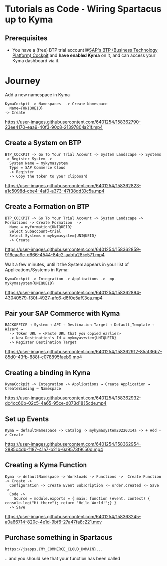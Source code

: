 # Tutorials as Code - Wiring Spartacus up to Kyma

## Prerequisites

* You have a (free) BTP trial account @[SAP&#39;s BTP (Business Technology Platform) Cockpit](https://account.hanatrial.ondemand.com) and **have enabled Kyma**  on it, and can access your Kyma dashboard via it.

# Journey

Add a new namespace in Kyma

```clickpath:AddKymaNamespace
KymaCockpit -> Namespaces  -> Create Namespace 
  Name={UNIQUEID} 
-> Create
```

https://user-images.githubusercontent.com/6401254/158362790-23ee4170-eaa9-40f3-90c8-21397804a21f.mp4

## Create a System on BTP

```clickpath:CreateBTPSystem
BTP_COCKPIT -> Go To Your Trial Account -> System Landscape -> Systems -> Register System -> 
  System Name = mykymasystem
  Type = SAP Commerce Cloud
  -> Register
  -> Copy the token to your clipboard
```

https://user-images.githubusercontent.com/6401254/158362823-a1c5098d-cbe4-4af0-a373-47f38dd30c5a.mp4

## Create a Formation on BTP

```clickpath:CreateBTPFormation
BTP_COCKPIT -> Go To Your Trial Account -> System Landscape -> Formations -> Create Formation  -> 
  Name = myformation{UNIQUEID}
  Select Subaccount=trial
  Select Systems = mykymasystem{UNIQUEID}
  -> Create
```

https://user-images.githubusercontent.com/6401254/158362859-916caa9c-d666-4544-84c2-aabfa28bc571.mp4

Wait a few minutes, until it the System appears in your list of Applications/Systems in Kyma:

```clickpath:ConfirmSystemAppearsInKyma
KymaCockpit -> Integration -> Applications ->  mp-mykymasystem{UNIQUEID}
```

https://user-images.githubusercontent.com/6401254/158362894-43040579-f30f-4927-afc6-d6f0e5af93ca.mp4

## Pair your SAP Commerce with Kyma

```clickpath:PairBackoffice
BACKOFFICE → System → API → Destination Target → Default_Template → Wizard →
  -> TOken URL = <Paste URL that you copied earlier>
  -> New Destination's Id = mykmyasystem{UNIQUEID}
  -> Register Destination Target
```

https://user-images.githubusercontent.com/6401254/158362912-85af36b7-85d0-43fb-888f-c078895faeb9.mp4

## Creating a binding in Kyma

```clickpath:createKymaBinding
KymaCockpit -> Integration -> Applications → Create Application → CreateBinding → Namespace
```

https://user-images.githubusercontent.com/6401254/158362932-dc4cc60b-02c5-4a65-95ce-d073d1835cde.mp4

## Set up Events

```clickpath:setUpEventsInKyma
Kyma → defaultNamespace -> Catalog -> mykymasystem20220314a -> + Add -> Create
```

https://user-images.githubusercontent.com/6401254/158362954-2885c4db-f187-41a7-b21b-6a9573f9050d.mp4

## Creating a Kyma Function

```clickpath:createKymaFunction
Kyma -> defaultNamespace -> Workloads -> Functions ->  Create Function -> Create -> 
  Configuration -> Create Event Subscription -> order.created -> Save -> 
  Code ->
    Source = module.exports = { main: function (event, context) { console.log("Hi there"); return "Hello World!";} }
  -> Save
```

https://user-images.githubusercontent.com/6401254/158363245-a0a66714-820c-4e1d-9bf6-27a47fa8c221.mov

## Purchase something in Spartacus

```clickpath:MakeFirstPurchaseWithVisa4444333322221111
https://jsapps.{MY_COMMERCE_CLOUD_DOMAIN}...
```

.. and you should see that your function has been called
